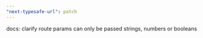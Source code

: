 ```yaml
---
"next-typesafe-url": patch
---
```


docs: clarify route params can only be passed strings, numbers or booleans
